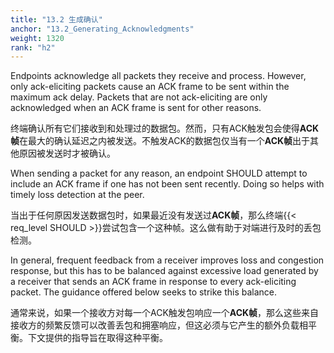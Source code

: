 ```yaml
---
title: "13.2 生成确认"
anchor: "13.2_Generating_Acknowledgments"
weight: 1320
rank: "h2"
---
```


Endpoints acknowledge all packets they receive and process. However, only ack-eliciting packets cause an ACK frame to be sent within the maximum ack delay. Packets that are not ack-eliciting are only acknowledged when an ACK frame is sent for other reasons.

终端确认所有它们接收到和处理过的数据包。然而，只有ACK触发包会使得**ACK帧**在最大的确认延迟之内被发送。不触发ACK的数据包仅当有一个**ACK帧**出于其他原因被发送时才被确认。

When sending a packet for any reason, an endpoint SHOULD attempt to include an ACK frame if one has not been sent recently. Doing so helps with timely loss detection at the peer.

当出于任何原因发送数据包时，如果最近没有发送过**ACK帧**，那么终端{{< req_level SHOULD >}}尝试包含一个这种帧。这么做有助于对端进行及时的丢包检测。

In general, frequent feedback from a receiver improves loss and congestion response, but this has to be balanced against excessive load generated by a receiver that sends an ACK frame in response to every ack-eliciting packet. The guidance offered below seeks to strike this balance.

通常来说，如果一个接收方对每一个ACK触发包响应一个**ACK帧**，那么这些来自接收方的频繁反馈可以改善丢包和拥塞响应，但这必须与它产生的额外负载相平衡。下文提供的指导旨在取得这种平衡。
